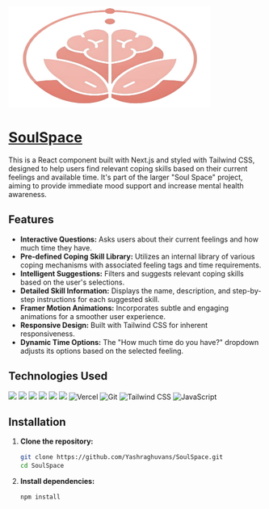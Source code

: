 <img src='https://github.com/Yashraghuvans/SoulSpace/blob/main/public/logo.png' height='200' width='400' />

# [SoulSpace](https://soul-space-eight.vercel.app/)
 
This is a React component built with Next.js and styled with Tailwind CSS, designed to help users find relevant coping skills based on their current feelings and available time. It's part of the larger "Soul Space" project, aiming to provide immediate mood support and increase mental health awareness.

## Features

* **Interactive Questions:** Asks users about their current feelings and how much time they have.
* **Pre-defined Coping Skill Library:** Utilizes an internal library of various coping mechanisms with associated feeling tags and time requirements.
* **Intelligent Suggestions:** Filters and suggests relevant coping skills based on the user's selections.
* **Detailed Skill Information:** Displays the name, description, and step-by-step instructions for each suggested skill.
* **Framer Motion Animations:** Incorporates subtle and engaging animations for a smoother user experience.
* **Responsive Design:** Built with Tailwind CSS for inherent responsiveness.
* **Dynamic Time Options:** The "How much time do you have?" dropdown adjusts its options based on the selected feeling.

## Technologies Used

![](https://img.shields.io/badge/next%20js-000000?style=for-the-badge&logo=nextdotjs&logoColor=white) ![](https://img.shields.io/badge/npm-CB3837?style=for-the-badge&logo=npm&logoColor=white) ![](https://img.shields.io/badge/React-20232A?style=for-the-badge&logo=react&logoColor=61DAFB) ![](https://img.shields.io/badge/HTML5-E34F26?style=for-the-badge&logo=html5&logoColor=white) ![](https://img.shields.io/badge/Framer-black?style=for-the-badge&logo=framer&logoColor=blue) ![](https://img.shields.io/badge/Node%20js-339933?style=for-the-badge&logo=nodedotjs&logoColor=white) ![Vercel](https://img.shields.io/badge/vercel-%23000000.svg?style=for-the-badge&logo=vercel&logoColor=white)  ![Git](https://img.shields.io/badge/git-%23F05033.svg?style=for-the-badge&logo=git&logoColor=white) ![Tailwind CSS](https://img.shields.io/badge/Tailwind_CSS-%231572B6.svg?style=for-the-badge&logo=tailwindcss&logoColor=white") ![JavaScript](https://img.shields.io/badge/javascript-%23323330.svg?style=for-the-badge&logo=javascript&logoColor=%23F7DF1E)

## Installation

1.  **Clone the repository:**
    ```bash
    git clone https://github.com/Yashraghuvans/SoulSpace.git
    cd SoulSpace
    ```


2.  **Install dependencies:**
    ```bash
    npm install
    ```
